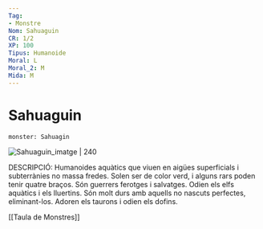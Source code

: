 ```yaml
---
Tag:
- Monstre
Nom: Sahuaguin
CR: 1/2
XP: 100
Tipus: Humanoide
Moral: L
Moral_2: M
Mida: M
---
```

# Sahuaguin

```statblock
monster: Sahuagin
```

![Sahuaguin_imatge | 240](https://static.wikia.nocookie.net/forgottenrealms/images/d/d9/Sahuagin-5e.png/revision/latest?cb=20171010173723)

DESCRIPCIÓ: 
Humanoides aquàtics que viuen en aigües superficials i subterrànies no massa fredes. Solen ser de color verd, i alguns rars poden tenir quatre braços. Són guerrers ferotges i salvatges. Odien els elfs aquàtics i els lluertins. Són molt durs amb aquells no nascuts perfectes, eliminant-los. Adoren els taurons i odien els dofins.

[[Taula de Monstres]]